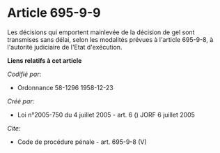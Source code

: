 # Article 695-9-9

Les décisions qui emportent mainlevée de la décision de gel sont transmises sans délai, selon les modalités prévues à
l'article 695-9-8, à l'autorité judiciaire de l'Etat d'exécution.

**Liens relatifs à cet article**

_Codifié par_:

  - Ordonnance 58-1296 1958-12-23

_Créé par_:

  - Loi n°2005-750 du 4 juillet 2005 - art. 6 () JORF 6 juillet 2005

_Cite_:

  - Code de procédure pénale - art. 695-9-8 (V)
